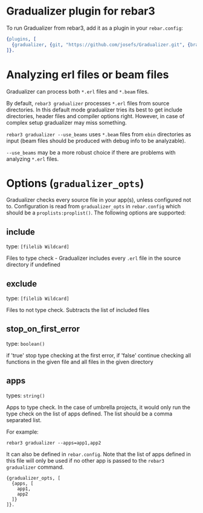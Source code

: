 # Gradualizer plugin for rebar3

To run Gradualizer from rebar3, add it as a plugin in your `rebar.config`:
```Erlang
{plugins, [
  {gradualizer, {git, "https://github.com/josefs/Gradualizer.git", {branch, "master"}}}
]}.
```

# Analyzing erl files or beam files

Gradualizer can process both `*.erl` files and `*.beam` files.

By default, `rebar3 gradualizer` processes `*.erl` files from source directories.
In this default mode gradualizer tries its best to get include directories, header files
and compiler options right. However, in case of complex setup gradualizer may miss something.

`rebar3 gradualizer --use_beams` uses `*.beam` files from `ebin` directories as input
(beam files should be produced with debug info to be analyzable).

`--use_beams` may be a more robust choice if there are problems with analyzing `*.erl` files.

# Options (`gradualizer_opts`)

Gradualizer checks every source file in your app(s), unless configured not to.
Configuration is read from `gradualizer_opts` in `rebar.config` which
should be a `proplists:proplist()`.
The following options are supported:

## include

type: `[filelib Wildcard]`

Files to type check - Gradualizer includes every `.erl` file in the source directory if undefined

## exclude

type: `[filelib Wildcard]`

Files to not type check. Subtracts the list of included files

## stop_on_first_error

type: `boolean()`

if 'true' stop type checking at the first error, if 'false' continue checking all functions in the given file and all files in the given directory

## apps

types: `string()`

Apps to type check. In the case of umbrella projects, it would only run the type check on the list of apps defined. The list should be a comma separated list.

For example:
```
rebar3 gradualizer --apps=app1,app2
```

It can also be defined in `rebar.config`. Note that the list of apps defined in this file will only be used if no other app is passed to the `rebar3 gradualizer` command.
```
{gradualizer_opts, [
  {apps, [
    app1,
    app2
  ]}
]}.
```
